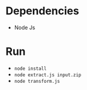 # Dependencies
- Node Js 

# Run
- `node install`
- `node extract.js input.zip`
- `node transform.js`